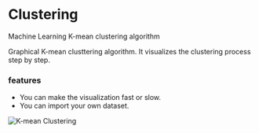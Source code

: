 # Clustering
Machine Learning K-mean clustering algorithm

Graphical K-mean clusttering algorithm. It visualizes the clustering process step by step.

### features
* You can make the visualization fast or slow.
* You can import your own dataset.

![K-mean Clustering](https://m-shaeri.ir/blog/wp-content/uploads/2021/05/K-mean.jpg)

